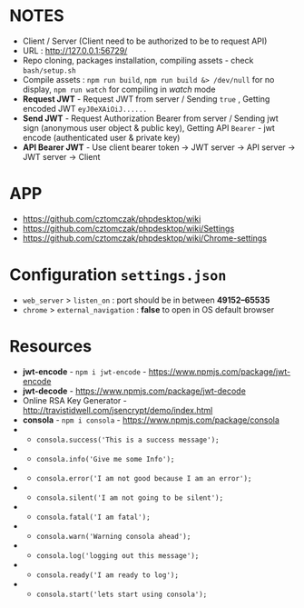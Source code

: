 # NOTES

- Client / Server (Client need to be authorized to be to request API)
- URL : http://127.0.0.1:56729/
- Repo cloning, packages installation, compiling assets - check `bash/setup.sh`
- Compile assets : `npm run build`, `npm run build &> /dev/null` for no display, `npm run watch` for compiling in *watch* mode
- **Request JWT** - Request JWT from server / Sending `true` , Getting encoded JWT `eyJ0eXAiOiJ......`
- **Send JWT** - Request Authorization Bearer from server / Sending jwt sign (anonymous user object & public key), Getting API `Bearer` - jwt encode (authenticated user & private key)
- **API Bearer JWT** - Use client bearer token -> JWT server -> API server -> JWT server -> Client

# APP

- https://github.com/cztomczak/phpdesktop/wiki
- https://github.com/cztomczak/phpdesktop/wiki/Settings
- https://github.com/cztomczak/phpdesktop/wiki/Chrome-settings

# Configuration `settings.json`

- `web_server` > `listen_on` : port should be in between **49152–65535**
- `chrome` > `external_navigation` : **false** to open in OS default browser

# Resources

- **jwt-encode** - `npm i jwt-encode` - https://www.npmjs.com/package/jwt-encode
- **jwt-decode** - https://www.npmjs.com/package/jwt-decode
- Online RSA Key Generator - http://travistidwell.com/jsencrypt/demo/index.html
- **consola** - `npm i consola` - https://www.npmjs.com/package/consola
- - `consola.success('This is a success message');`
- - `consola.info('Give me some Info');`
- - `consola.error('I am not good because I am an error');`
- - `consola.silent('I am not going to be silent');`
- - `consola.fatal('I am fatal');`
- - `consola.warn('Warning consola ahead');`
- - `consola.log('logging out this message');`
- - `consola.ready('I am ready to log');`
- - `consola.start('lets start using consola');`